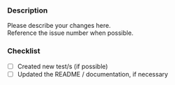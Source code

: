 ### Description
Please describe your changes here.  
Reference the issue number when possible.

### Checklist
- [ ] Created new test/s (if possible)
- [ ] Updated the README / documentation, if necessary
